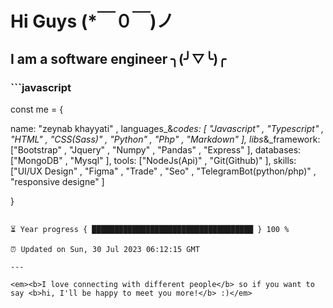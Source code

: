 
# Hi Guys  (*￣０￣)ノ
## I am a software engineer  ╮(╯▽╰)╭ 

### ```javascript
const me = {

  name: "zeynab khayyati" ,
  languages_&_codes: [ "Javascript" , "Typescript" , "HTML" , "CSS(Sass)" , "Python" , "Php" , "Markdown" ],
  libs_&_framework: ["Bootstrap" , "Jquery" , "Numpy" , "Pandas" , "Express" ],
  databases: ["MongoDB" , "Mysql" ],
  tools: ["NodeJs(Api)" , "Git(Github)" ],
  skills: ["UI/UX Design" , "Figma" , "Trade" , "Seo" , "TelegramBot(python/php)" , "responsive designe" ]

  }

```

⏳ Year progress { ████████████████████████████████████ } 100 %

⏰ Updated on Sun, 30 Jul 2023 06:12:15 GMT

---

<em><b>I love connecting with different people</b> so if you want to say <b>hi, I'll be happy to meet you more!</b> :)</em>

